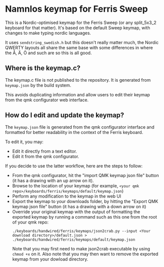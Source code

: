 # Namnlos keymap for Ferris Sweep

This is a Nordic-optimised keymap for the Ferris Sweep (or any split_5x3_2 keyboard for that matter). It's based on the default Sweep keymap, with changes to make typing nordic languages.

It uses `sendstring_swedish.h` but this doesn't really matter much, the Nordic QWERTY layouts all share the same base with some differences in where the Å, Ä, Ö and such are so this is all good.

Where is the keymap.c?
----------------------

The keymap.c file is not published to the repository. It is generated from `keymap.json` by the build system.

This avoids duplicating information and allow users to edit their keymap from the qmk configurator web interface.

How do I edit and update the keymap?
------------------------------------

The `keymap.json` file is generated from the qmk configurator interface and formatted for better readability in the context of the Ferris keyboard.

To edit it, you may:
* Edit it directly from a text editor.
* Edit it from the qmk configurator.

If you decide to use the latter workflow, here are the steps to follow:

* From the qmk configurator, hit the "import QMK keymap json file" button (it has a drawing with an up arrow on it).
* Browse to the location of your keymap (for example, `<your qmk repo>/keyboards/ferris/keymaps/default/keymap.json`)
* Perform any modification to the keymap in the web UI
* Export the keymap to your downloads folder, by hitting the "Export QMK keymap json file" button (it has a drawing with a down arrow on it)
* Override your original keymap with the output of formatting the exported keymap by running a command such as this one from the root of your qmk repo:
  ```
  ./keyboards/handwired/ferris/keymaps/json2crab.py --input <Your download directory>/default.json > ./keyboards/handwired/ferris/keymaps/default/keymap.json
  ```
  Note that you may first need to make json2crab executable by using `chmod +x` on it.
  Also note that you may then want to remove the exported keymap from your dowload directory.
